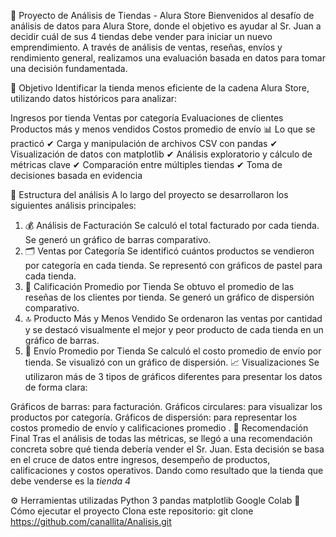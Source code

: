 🛒 Proyecto de Análisis de Tiendas - Alura Store
Bienvenidos al desafío de análisis de datos para Alura Store, donde el objetivo es ayudar al Sr. Juan a decidir cuál de sus 4 tiendas debe vender para iniciar un nuevo emprendimiento.
A través de análisis de ventas, reseñas, envíos y rendimiento general, realizamos una evaluación basada en datos para tomar una decisión fundamentada.

📌 Objetivo
Identificar la tienda menos eficiente de la cadena Alura Store, utilizando datos históricos para analizar:

Ingresos por tienda
Ventas por categoría
Evaluaciones de clientes
Productos más y menos vendidos
Costos promedio de envío
📊 Lo que se practicó
✔ Carga y manipulación de archivos CSV con pandas
✔ Visualización de datos con matplotlib
✔ Análisis exploratorio y cálculo de métricas clave
✔ Comparación entre múltiples tiendas
✔ Toma de decisiones basada en evidencia

📁 Estructura del análisis
A lo largo del proyecto se desarrollaron los siguientes análisis principales:

1. 💰 Análisis de Facturación
Se calculó el total facturado por cada tienda.
Se generó un gráfico de barras comparativo.
2. 🗂️ Ventas por Categoría
Se identificó cuántos productos se vendieron por categoría en cada tienda.
Se representó con gráficos de pastel para cada tienda.
3. 🌟 Calificación Promedio por Tienda
Se obtuvo el promedio de las reseñas de los clientes por tienda.
Se generó un gráfico de dispersión comparativo.
4. 🔝 Producto Más y Menos Vendido
Se ordenaron las ventas por cantidad y se destacó visualmente el mejor y peor producto de cada tienda en un gráfico de barras.
5. 🚚 Envío Promedio por Tienda
Se calculó el costo promedio de envío por tienda.
Se visualizó con un gráfico de dispersión.
📈 Visualizaciones
Se utilizaron más de 3 tipos de gráficos diferentes para presentar los datos de forma clara:

Gráficos de barras: para facturación.
Gráficos circulares: para visualizar los productos por categoría.
Gráficos de dispersión: para representar los costos promedio de envío y calificaciones promedio .
📝 Recomendación Final
Tras el análisis de todas las métricas, se llegó a una recomendación concreta sobre qué tienda debería vender el Sr. Juan.
Esta decisión se basa en el cruce de datos entre ingresos, desempeño de productos, calificaciones y costos operativos. Dando como resultado que la tienda que debe venderse es la *tienda 4*

⚙️ Herramientas utilizadas
Python 3
pandas
matplotlib
Google Colab
🚀 Cómo ejecutar el proyecto
Clona este repositorio:
git clone https://github.com/canallita/Analisis.git
